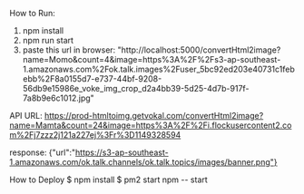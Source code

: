 How to Run:

1. npm install
2. npm run start
3. paste this url in browser: "http://localhost:5000/convertHtml2image?name=Momo&count=4&image=https%3A%2F%2Fs3-ap-southeast-1.amazonaws.com%2Fok.talk.images%2Fuser_5bc92ed203e40731c1febebb%2F8a0155d7-e737-44bf-9208-56db9e15986e_voke_img_crop_d2a4bb39-5d25-4d7b-917f-7a8b9e6c1012.jpg"

API URL: https://prod-htmltoimg.getvokal.com/convertHtml2image?name=Mamta&count=24&image=https%3A%2F%2Fi.flockusercontent2.com%2Fj7zzz2j121a227ej%3Fr%3D1149328594

response: {"url":"https://s3-ap-southeast-1.amazonaws.com/ok.talk.channels/ok.talk.topics/images/banner.png"}


How to Deploy
$ npm install
$ pm2 start npm -- start

